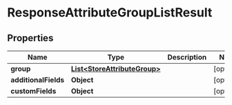 

# ResponseAttributeGroupListResult

## Properties

Name | Type | Description | Notes
------------ | ------------- | ------------- | -------------
**group** | [**List&lt;StoreAttributeGroup&gt;**](StoreAttributeGroup.md) |  |  [optional]
**additionalFields** | **Object** |  |  [optional]
**customFields** | **Object** |  |  [optional]




